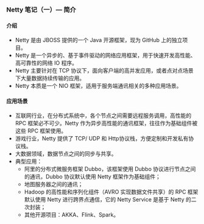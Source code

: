 ### Netty 笔记（一）— 简介

#### 介绍

- Netty 是由 JBOSS 提供的一个 Java 开源框架，现为 GitHub 上的独立项目。
- Netty 是一个异步的、基于事件驱动的网络应用框架，用于快速开发高性能、高可靠性的网络 IO 程序。
- Netty 主要针对在 TCP 协议下，面向客户端的高并发应用，或者点对点场景下大量数据持续传输的应用。
- Netty 本质是一个 NIO 框架，适用于服务端通讯相关的多种应用场景。



#### 应用场景

- 互联网行业，在分布式系统中，各个节点之间需要远程服务调用，高性能的 RPC 框架必不可少。Netty 作为异步高性能的通讯框架，往往作为基础组件被这些 RPC 框架使用。
- 游戏行业，Netty 提供了 TCP/ UDP 和 Http协议栈，方便定制和开发私有协议栈。
- 大数据领域，数据节点之间的同步与共享。
- 典型应用：
  - 阿里的分布式微服务框架 Dubbo，该框架使用 Dubbo 协议进行节点之间的通讯，Dubbo 协议默认使用 Netty 框架作为基础组件；
  - 地图服务器之间的通讯；
  - Hadoop 的高性能和序列化组件（AVRO 实现数据文件共享）的 RPC 框架默认使用 Netty 进行跨界点通信，它的 Netty Service 是基于 Netty 的二次封装；
  - 其他开源项目：AKKA、Flink、Spark。